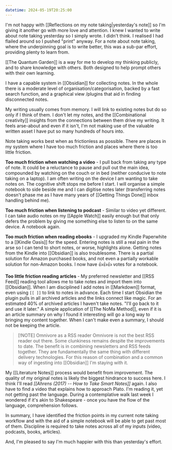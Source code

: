 ```yaml
---
datetime: 2024-05-19T20:25:00
---
```

I'm not happy with [[Reflections on my note taking|yesterday's note]] so I'm giving it another go with more love and attention. I knew I wanted to write about note taking yesterday so I simply wrote. I didn't think. I realised I had flailed around so I pushed "print" anyway. For a note about note taking, where the underpinning goal is to write better, this was a sub-par effort, providing plenty to learn from.

[[The Quantum Garden]] is a way for me to develop my thinking publicly, and to share knowledge with others. Both designed to help prompt others with their own learning.

I have a capable system in [[Obsidian]] for collecting notes. In the whole there is a moderate level of organisation/categorisation, backed by a fast search function, and a graphical view /plugins that aid in finding disconnected notes.

My writing usually comes from memory. I will link to existing notes but do so only if I think of them. I don't let my notes, and the [[Combinational creativity]] insights from the connections between them drive my writing. It feels arse-about and even if it isn't, I'm not making use of the valuable written asset I have put so many hundreds of hours into.

Note taking works best when as frictionless as possible. There are places in my system where I have too much friction and places where there is too little friction.

**Too much friction when watching a video** - I pull back from taking any type of note. It could be a reluctance to pause and pull out the main idea, compounded by watching on the couch or in bed (neither conducive to note taking on a laptop). I am often writing on the device I am wanting to take notes on. The cognitive shift stops me before I start. I will organise a simple notebook to side beside me and I can digitise notes later (transferring notes doesn't phase me as I have many years of [[Getting Things Done]] inbox handling behind me).

**Too much friction when listening to podcast** - Similar to video yet different. I can take audio notes on my [[Apple Watch]] easily enough but that only defers the problem by giving me something else to listen to on the same device. A notebook again.

**Too much friction when reading ebooks** - I upgraded my Kindle Paperwhite to a [[Kindle Oasis]] for the speed. Entering notes is still a real pain in the arse so I can tend to short notes, or worse, highlights alone. Getting notes from the Kindle into [[Obsidian]] is also troublesome. There is a partial solution for Amazon purchased books, and not even a partially workable solution for non-Amazon books. I now have 👍👍👍 votes for a notebook.

**Too little friction reading articles** - My preferred newsletter and [[RSS Feed]] reading tool allows me to take notes and import them into [[Obsidian]]. When I am disciplined I add notes in [[Markdown]] format, even using `[[ ]]` to link to notes in advance. Each time I start Obsidian the plugin pulls in all archived articles and the links connect like magic. For an estimated 40% of archived articles I haven't take notes. "I'll go back to it and use it later." A simple application of [[The NoMa Method]], even if it is an article summary on why I found it interesting will go a long way to bringing my content together. When I can't make even a summary, I should not be keeping the article. 

> [!NOTE] Omnivore as a RSS reader
> Omnivore is not the best RSS reader out there. Some clunkiness remains despite the improvements to date. The benefit is in combining newsletters and RSS feeds together. They are fundamentally the same thing with different delivery technologies. For this reason of combination and a common way of ingesting into [[Obsidian]] I'm staying with it.

My [[Literature Notes]] process would benefit from improvement. The quality of my original notes is likely the biggest hindrance to success here. I think I'll read *[[Ahrens (2017) -- How to Take Smart Notes]]* again. I also have to find a video that explains how to approach Plato. I'm reading it, yet not getting past the language. During a contemplative walk last week I wondered if it's akin to Shakespeare - once you have the flow of the language, comprehension follows.

In summary, I have identified the friction points in my current note taking workflow and with the aid of a simple notebook will be able to get past most of them. Discipline is required to take notes across all of my inputs (video, podcasts, books, articles).

And, I'm pleased to say I'm much happier with this than yesterday's effort.